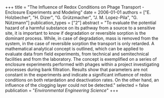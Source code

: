 +++
title = "The Influence of Redox Conditions on Phage Transport - Enclosure Experiments and Modeling"
date = 2006-01-01
authors = ["E. Holzbecher", "H. Dizer", "G. Grützmacher", "J. M. Lopez-Pila", "G. Nützmann"]
publication_types = ["2"]
abstract = "To evaluate the potential hazard of a harmful substance on its pathway from a source to a sensitive site, it is important to know if degradation or reversible sorption is the dominant process. While, in case of degradation, mass is removed from the system, in the case of reversible sorption the transport is only retarded. A mathematical analytical concept is outlined, which can be applied to evaluate data from field experiments, from technical and semitechnical facilities and from the laboratory. The concept is exemplified on a series of enclosure experiments performed with phages within a project investigating processes during bank filtration. Results show that parameters are not constant in the experiments and indicate a significant influence of redox conditions on both retardation and deactivation rates. On the other hand, an influence of the clogging layer could not be detected."
selected = false
publication = "*Environmental Engineering Science*"
+++

